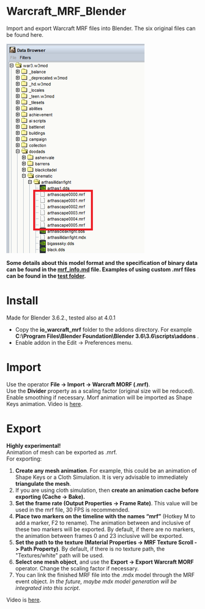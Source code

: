 # Warcraft_MRF_Blender
Import and export Warcraft MRF files into Blender. The six original files can be found here.

![](images/mrfpath.png)

**Some details about this model format and the specification of binary data can be found in the [mrf_info.md](mrf_info.md) file.
Examples of using custom .mrf files can be found in the [test folder](test).**

# Install
Made for Blender 3.6.2., tested also at 4.0.1  
- Copy the **io_warcraft_mrf** folder to the addons directory. For example **C:\Program Files\Blender Foundation\Blender 3.6\3.6\scripts\addons** .
- Enable addon in the Edit -> Preferences menu.
# Import
Use the operator **File -> Import -> Warcraft MORF (.mrf)**.  
Use the **Divider** property as a scaling factor (original size will be reduced). Enable smoothing if necessary. Morf animation will be imported as Shape Keys animation. Video is [here](https://youtu.be/AjGNrNym91g).
# Export
**Highly experimental!**  
Animation of mesh can be exported as .mrf.  
For exporting: 
1. **Create any mesh animation**. For example, this could be an animation of Shape Keys or a Cloth Simulation. It is very advisable to immediately **triangulate the mesh**.
2. If you are using cloth simulation, then **create an animation cache before exporting (Cache -> Bake).**
3. **Set the frame rate (Output Properties -> Frame Rate)**. This value will be used in the mrf file, 30 FPS is recommended.
4. **Place two markers on the timeline with the names “mrf”** (Hotkey M to add a marker, F2 to rename). The animation between and inclusive of these two markers will be exported. By default, if there are no markers, the animation between frames 0 and 23 inclusive will be exported.
5. **Set the path to the texture (Material Properties -> MRF Texture Scroll -> Path Property)**. By default, if there is no texture path, the "Textures/white" path will be used.
6. **Select one mesh object**, and use the **Export -> Export Warcraft MORF** operator. Change the scaling factor if necessary.
7. You can link the finished MRF file into the .mdx model through the MRF event object. *In the future, maybe mdx model generation will be integrated into this script*.

Video is [here](https://youtu.be/3nIO81QYOqE).